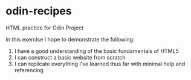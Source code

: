 # odin-recipes
HTML practice for Odin Project

In this exercise I hope to demonstrate the following:

1. I have a good understanding of the basic fundamentals of HTML5
2. I can construct a basic website from scratch
3. I can replicate everything I've learned thus far with minimal help and referencing

